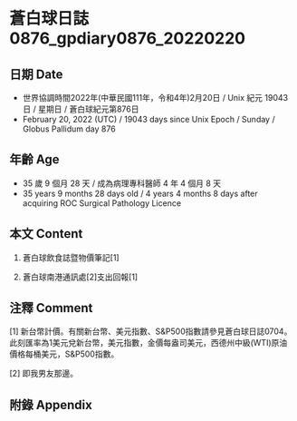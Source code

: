 [_metadata_:encoding]: - "utf-8"
[_metadata_:language]: - "zh-Hant-TW"
[_metadata_:fileformat]: - "markdown"
[_metadata_:MIME_type]: - "text/plain"
[_metadata_:markdown_version]: - "commonmark version 0.30"
[_metadata_:markdown_spec]: - "https://spec.commonmark.org/0.30/"

# 蒼白球日誌0876_gpdiary0876_20220220 #

## 日期 Date ##

* 世界協調時間2022年(中華民國111年，令和4年)2月20日 / Unix 紀元 19043 日 / 星期日 / 蒼白球紀元第876日
* February 20, 2022 (UTC) / 19043 days since Unix Epoch / Sunday / Globus Pallidum day 876

## 年齡 Age ##

* 35 歲 9 個月 28 天 / 成為病理專科醫師 4 年 4 個月 8 天
* 35 years 9 months 28 days old / 4 years 4 months 8 days after acquiring ROC Surgical Pathology Licence

## 本文 Content ##

1. 蒼白球飲食誌暨物價筆記[1]

    
2. 蒼白球南港通訊處[2]支出回報[1]

    

## 注釋 Comment ##

[1] 新台幣計價。有關新台幣、美元指數、S&P500指數請參見蒼白球日誌0704。此刻匯率為1美元兌新台幣，美元指數，金價每盎司美元，西德州中級(WTI)原油價格每桶美元，S&P500指數。


[2] 即我男友那邊。



## 附錄 Appendix ##

